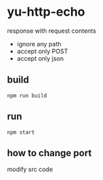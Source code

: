 # yu-http-echo
response with request contents

- ignore any path
- accept only POST
- accept only json

## build
```
npm run build
```

## run
```
npm start
```

## how to change port
modify src code
